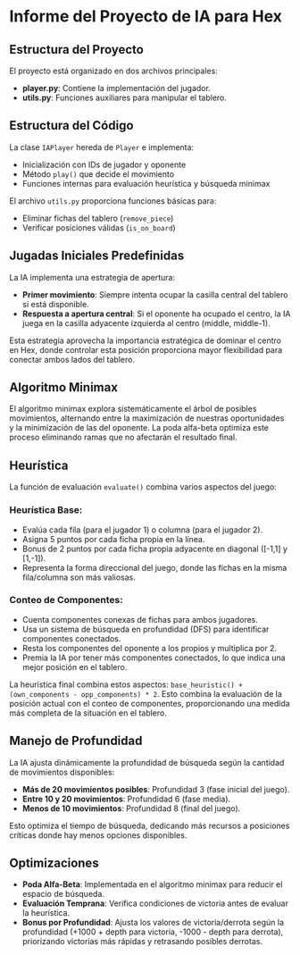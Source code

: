 # Informe del Proyecto de IA para Hex

## Estructura del Proyecto
El proyecto está organizado en dos archivos principales:

- **player.py**: Contiene la implementación del jugador.
- **utils.py**: Funciones auxiliares para manipular el tablero.

## Estructura del Código
La clase `IAPlayer` hereda de `Player` e implementa:
- Inicialización con IDs de jugador y oponente
- Método `play()` que decide el movimiento
- Funciones internas para evaluación heurística y búsqueda minimax

El archivo `utils.py` proporciona funciones básicas para:
- Eliminar fichas del tablero (`remove_piece`)
- Verificar posiciones válidas (`is_on_board`)
## Jugadas Iniciales Predefinidas
La IA implementa una estrategia de apertura:

- **Primer movimiento**: Siempre intenta ocupar la casilla central del tablero si está disponible.
- **Respuesta a apertura central**: Si el oponente ha ocupado el centro, la IA juega en la casilla adyacente izquierda al centro (middle, middle-1).

Esta estrategia aprovecha la importancia estratégica de dominar el centro en Hex, donde controlar esta posición proporciona mayor flexibilidad para conectar ambos lados del tablero.

## Algoritmo Minimax
El algoritmo minimax explora sistemáticamente el árbol de posibles movimientos, alternando entre la maximización de nuestras oportunidades y la minimización de las del oponente. La poda alfa-beta optimiza este proceso eliminando ramas que no afectarán el resultado final.

## Heurística
La función de evaluación `evaluate()` combina varios aspectos del juego:

### Heurística Base:
- Evalúa cada fila (para el jugador 1) o columna (para el jugador 2).
- Asigna 5 puntos por cada ficha propia en la línea.
- Bonus de 2 puntos por cada ficha propia adyacente en diagonal ([-1,1] y [1,-1]).
- Representa la forma direccional del juego, donde las fichas en la misma fila/columna son más valiosas.

### Conteo de Componentes:
- Cuenta componentes conexas de fichas para ambos jugadores.
- Usa un sistema de búsqueda en profundidad (DFS) para identificar componentes conectados.
- Resta los componentes del oponente a los propios y multiplica por 2.
- Premia la IA por tener más componentes conectados, lo que indica una mejor posición en el tablero.

La heurística final combina estos aspectos: `base_heuristic() + (own_components - opp_components) * 2`.
Esto combina la evaluación de la posición actual con el conteo de componentes, proporcionando una medida más completa de la situación en el tablero.

## Manejo de Profundidad
La IA ajusta dinámicamente la profundidad de búsqueda según la cantidad de movimientos disponibles:

- **Más de 20 movimientos posibles**: Profundidad 3 (fase inicial del juego).
- **Entre 10 y 20 movimientos**: Profundidad 6 (fase media).
- **Menos de 10 movimientos**: Profundidad 8 (final del juego).

Esto optimiza el tiempo de búsqueda, dedicando más recursos a posiciones críticas donde hay menos opciones disponibles.

## Optimizaciones
- **Poda Alfa-Beta**: Implementada en el algoritmo minimax para reducir el espacio de búsqueda.
- **Evaluación Temprana**: Verifica condiciones de victoria antes de evaluar la heurística.
- **Bonus por Profundidad**: Ajusta los valores de victoria/derrota según la profundidad (+1000 + depth para victoria, -1000 - depth para derrota), priorizando victorias más rápidas y retrasando posibles derrotas.

